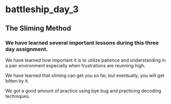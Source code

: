 # battleship_day_3

## The Sliming Method

### We have learned several important lessons during this three day assignment.  

We have learned how important it is to utilize patience and understanding in a pair environment especially when frustrations are reunning high.

We have learned that sliming can get you so far, but eventually, you will get bitten by it.

We got a good amount of practice using bye bug and practicing decoding techniques.

